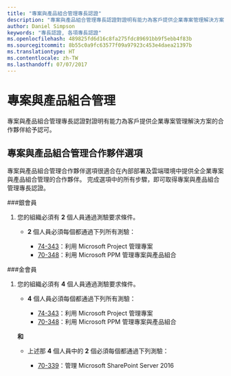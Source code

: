 ```yaml
---
title: "專案與產品組合管理專長認證"
description: "專案與產品組合管理專長認證對證明有能力為客戶提供企業專案管理解決方案的合作夥伴給予認可。"
author: Daniel Simpson
keywords: "專長認證, 各項專長認證"
ms.openlocfilehash: 489825fd6d16c8fa275fdc89691bb9f5ebb4f83b
ms.sourcegitcommit: 8b55c0a9fc63577f09a97923c453e4daea21397b
ms.translationtype: HT
ms.contentlocale: zh-TW
ms.lasthandoff: 07/07/2017
---
```

# <a name="project-and-portfolio-management"></a>專案與產品組合管理 
專案與產品組合管理專長認證對證明有能力為客戶提供企業專案管理解決方案的合作夥伴給予認可。

## <a name="project-and-portfolio-partner-option"></a>專案與產品組合管理合作夥伴選項
專案與產品組合管理合作夥伴選項很適合在內部部署及雲端環境中提供全企業專案與產品組合管理的合作夥伴。 完成選項中的所有步驟，即可取得專案與產品組合管理專長認證。

###<a name="silver"></a>銀會員
1. 您的組織必須有 **2** 個人員通過測驗要求條件。

    - **2** 個人員必須每個都通過下列所有測驗：

        * [74-343](https://www.microsoft.com/en-us/learning/exam-74-343.aspx)：利用 Microsoft Project 管理專案
        * [70-348](https://www.microsoft.com/en-us/learning/exam-70-348.aspx)：利用 Microsoft PPM 管理專案與產品組合

###<a name="gold"></a>金會員
1. 您的組織必須有 **4** 個人員通過測驗要求條件。

    - **4** 個人員必須每個都通過下列所有測驗：

        * [74-343](https://www.microsoft.com/en-us/learning/exam-74-343.aspx)：利用 Microsoft Project 管理專案
        * [70-348](https://www.microsoft.com/en-us/learning/exam-70-348.aspx)：利用 Microsoft PPM 管理專案與產品組合

    **和** 

    - 上述那 **4** 個人員中的 **2** 個必須每個都通過下列測驗：

        *  [70-339](https://www.microsoft.com/en-us/learning/exam-70-339.aspx)：管理 Microsoft SharePoint Server 2016
